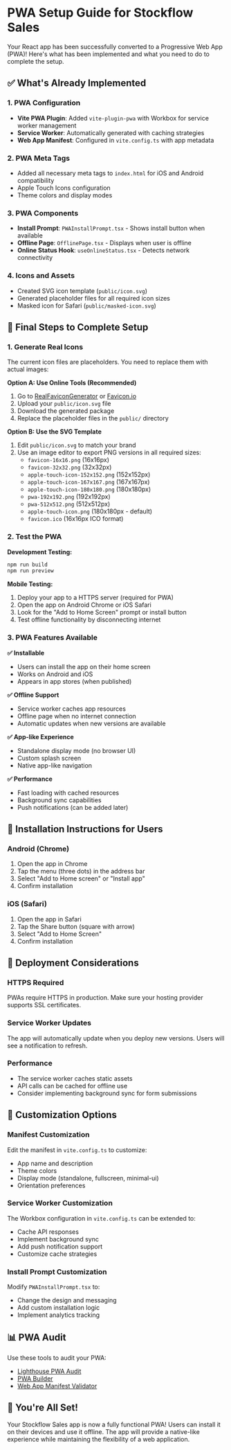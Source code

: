 # PWA Setup Guide for Stockflow Sales

Your React app has been successfully converted to a Progressive Web App (PWA)! Here's what has been implemented and what you need to do to complete the setup.

## ✅ What's Already Implemented

### 1. PWA Configuration
- **Vite PWA Plugin**: Added `vite-plugin-pwa` with Workbox for service worker management
- **Service Worker**: Automatically generated with caching strategies
- **Web App Manifest**: Configured in `vite.config.ts` with app metadata

### 2. PWA Meta Tags
- Added all necessary meta tags to `index.html` for iOS and Android compatibility
- Apple Touch Icons configuration
- Theme colors and display modes

### 3. PWA Components
- **Install Prompt**: `PWAInstallPrompt.tsx` - Shows install button when available
- **Offline Page**: `OfflinePage.tsx` - Displays when user is offline
- **Online Status Hook**: `useOnlineStatus.tsx` - Detects network connectivity

### 4. Icons and Assets
- Created SVG icon template (`public/icon.svg`)
- Generated placeholder files for all required icon sizes
- Masked icon for Safari (`public/masked-icon.svg`)

## 🔧 Final Steps to Complete Setup

### 1. Generate Real Icons
The current icon files are placeholders. You need to replace them with actual images:

**Option A: Use Online Tools (Recommended)**
1. Go to [RealFaviconGenerator](https://realfavicongenerator.net/) or [Favicon.io](https://favicon.io/)
2. Upload your `public/icon.svg` file
3. Download the generated package
4. Replace the placeholder files in the `public/` directory

**Option B: Use the SVG Template**
1. Edit `public/icon.svg` to match your brand
2. Use an image editor to export PNG versions in all required sizes:
   - `favicon-16x16.png` (16x16px)
   - `favicon-32x32.png` (32x32px)
   - `apple-touch-icon-152x152.png` (152x152px)
   - `apple-touch-icon-167x167.png` (167x167px)
   - `apple-touch-icon-180x180.png` (180x180px)
   - `pwa-192x192.png` (192x192px)
   - `pwa-512x512.png` (512x512px)
   - `apple-touch-icon.png` (180x180px - default)
   - `favicon.ico` (16x16px ICO format)

### 2. Test the PWA

**Development Testing:**
```bash
npm run build
npm run preview
```

**Mobile Testing:**
1. Deploy your app to a HTTPS server (required for PWA)
2. Open the app on Android Chrome or iOS Safari
3. Look for the "Add to Home Screen" prompt or install button
4. Test offline functionality by disconnecting internet

### 3. PWA Features Available

**✅ Installable**
- Users can install the app on their home screen
- Works on Android and iOS
- Appears in app stores (when published)

**✅ Offline Support**
- Service worker caches app resources
- Offline page when no internet connection
- Automatic updates when new versions are available

**✅ App-like Experience**
- Standalone display mode (no browser UI)
- Custom splash screen
- Native app-like navigation

**✅ Performance**
- Fast loading with cached resources
- Background sync capabilities
- Push notifications (can be added later)

## 📱 Installation Instructions for Users

### Android (Chrome)
1. Open the app in Chrome
2. Tap the menu (three dots) in the address bar
3. Select "Add to Home screen" or "Install app"
4. Confirm installation

### iOS (Safari)
1. Open the app in Safari
2. Tap the Share button (square with arrow)
3. Select "Add to Home Screen"
4. Confirm installation

## 🚀 Deployment Considerations

### HTTPS Required
PWAs require HTTPS in production. Make sure your hosting provider supports SSL certificates.

### Service Worker Updates
The app will automatically update when you deploy new versions. Users will see a notification to refresh.

### Performance
- The service worker caches static assets
- API calls can be cached for offline use
- Consider implementing background sync for form submissions

## 🔧 Customization Options

### Manifest Customization
Edit the manifest in `vite.config.ts` to customize:
- App name and description
- Theme colors
- Display mode (standalone, fullscreen, minimal-ui)
- Orientation preferences

### Service Worker Customization
The Workbox configuration in `vite.config.ts` can be extended to:
- Cache API responses
- Implement background sync
- Add push notification support
- Customize cache strategies

### Install Prompt Customization
Modify `PWAInstallPrompt.tsx` to:
- Change the design and messaging
- Add custom installation logic
- Implement analytics tracking

## 📊 PWA Audit

Use these tools to audit your PWA:
- [Lighthouse PWA Audit](https://developers.google.com/web/tools/lighthouse)
- [PWA Builder](https://www.pwabuilder.com/)
- [Web App Manifest Validator](https://manifest-validator.appspot.com/)

## 🎉 You're All Set!

Your Stockflow Sales app is now a fully functional PWA! Users can install it on their devices and use it offline. The app will provide a native-like experience while maintaining the flexibility of a web application.
